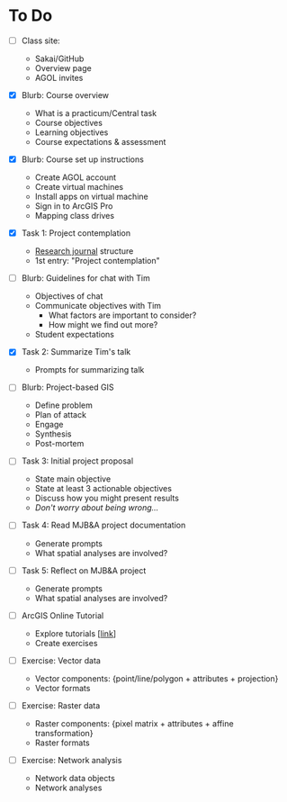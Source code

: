 # To Do

- [ ] Class site: 

  * Sakai/GitHub
  * Overview page
  * AGOL invites
  
- [x] Blurb: Course overview 

  * What is a practicum/Central task
  * Course objectives
  * Learning objectives
  * Course expectations & assessment

- [x] Blurb: Course set up instructions

  * Create AGOL account
  * Create virtual machines
  * Install apps on virtual machine
  * Sign in to ArcGIS Pro
  * Mapping class drives

- [x] Task 1: Project contemplation

  * [Research journal](https://bassconnections.duke.edu/sites/bassconnections.duke.edu/files/site-images/Reflection%20guidance%20for%20team%20leaders_2019.pdf) structure
  * 1st entry: "Project contemplation"

- [ ] Blurb: Guidelines for chat with Tim

  * Objectives of chat
  * Communicate objectives with Tim
    * What factors are important to consider?
    * How might we find out more? 
  * Student expectations

- [x] Task 2: Summarize Tim's talk

  * Prompts for summarizing talk

- [ ] Blurb: Project-based GIS 

  * Define problem
  * Plan of attack
  * Engage
  * Synthesis
  * Post-mortem

- [ ] Task 3: Initial project proposal

  * State main objective
  * State at least 3 actionable objectives
  * Discuss how you might present results
  * *Don't worry about being wrong...*

- [ ] Task 4: Read MJB&A project documentation

  * Generate prompts
  * What spatial analyses are involved?

- [ ] Task 5: Reflect on MJB&A project

  * Generate prompts
  * What spatial analyses are involved?

- [ ] ArcGIS Online Tutorial 

  * Explore tutorials [[link](https://doc.arcgis.com/en/arcgis-online/get-started/online-quick-exercises.htm)]
  * Create exercises

- [ ] Exercise: Vector data 

  * Vector components: {point/line/polygon + attributes + projection}
  * Vector formats

- [ ] Exercise: Raster data

  * Raster components: {pixel matrix + attributes + affine transformation}
  * Raster formats

- [ ] Exercise: Network analysis

  * Network data objects
  * Network analyses

  

  